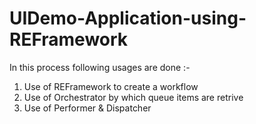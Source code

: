 # UIDemo-Application-using-REFramework

In this process following usages are done :-
1) Use of REFramework to create a workflow
2) Use of Orchestrator by which queue items are retrive
3) Use of Performer & Dispatcher

